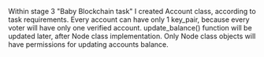 Within stage 3 "Baby Blockchain task" I created Account class, according to task requirements. Every account can have only 1 key_pair, because every voter will have only one verified account. update_balance() function will be updated later, after Node class implementation. Only Node class objects will have permissions for updating accounts balance.